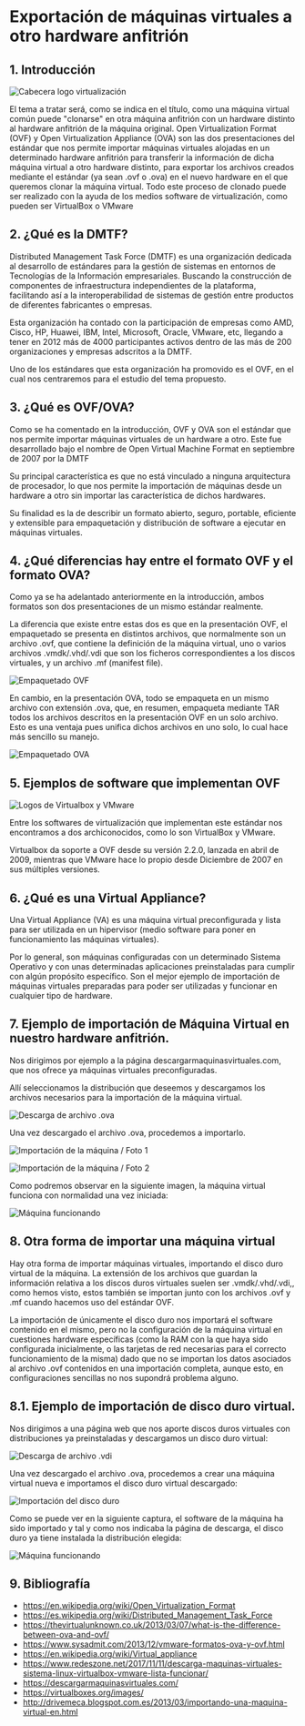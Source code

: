 # Exportación de máquinas virtuales a otro hardware anfitrión## 1. Introducción![Cabecera logo virtualización](img/Screenshot_1.jpg)El tema a tratar será, como se indica en el título, como una máquina virtual común puede "clonarse" en otra máquina anfitrión con un hardware distinto al hardware anfitrión de la máquina original. Open Virtualization Format (OVF) y Open Virtualization Appliance (OVA) son las dos presentaciones del estándar que nos permite importar máquinas virtuales alojadas en un determinado hardware anfitrión para transferir la información de dicha máquina virtual a otro hardware distinto, para exportar los archivos creados mediante el estándar (ya sean .ovf o .ova) en el nuevo hardware en el que queremos clonar la máquina virtual. Todo este proceso de clonado puede ser realizado con la ayuda de los medios software de virtualización, como pueden ser VirtualBox o VMware## 2. ¿Qué es la DMTF?Distributed Management Task Force (DMTF) es una organización dedicada al desarrollo de estándares para la gestión de sistemas en entornos de Tecnologías de la Información empresariales. Buscando la construcción de componentes de infraestructura independientes de la plataforma, facilitando así a la interoperabilidad de sistemas de gestión entre productos de diferentes fabricantes o empresas.Esta organización ha contado con la participación de empresas como AMD, Cisco, HP, Huawei, IBM, Intel, Microsoft, Oracle, VMware, etc, llegando a tener en 2012 más de 4000 participantes activos dentro de las más de 200 organizaciones y empresas adscritos a la DMTF.Uno de los estándares que esta organización ha promovido es el OVF, en el cual nos centraremos para el estudio del tema propuesto.## 3. ¿Qué es OVF/OVA?Como se ha comentado en la introducción, OVF y OVA son el estándar que nos permite importar máquinas virtuales de un hardware a otro. Este fue desarrollado bajo el nombre de Open Virtual Machine Format en septiembre de 2007 por la DMTFSu principal característica es que no está vinculado a ninguna arquitectura de procesador, lo que nos permite la importación de máquinas desde un hardware a otro sin importar las característica de dichos hardwares.Su finalidad es la de describir un formato abierto, seguro, portable, eficiente y extensible para empaquetación y distribución de software a ejecutar en máquinas virtuales.## 4. ¿Qué diferencias hay entre el formato OVF y el formato OVA?Como ya se ha adelantado anteriormente en la introducción, ambos formatos son dos presentaciones de un mismo estándar realmente. La diferencia que existe entre estas dos es que en la presentación OVF, el empaquetado se presenta en distintos archivos, que normalmente son un archivo .ovf, que contiene la definición de la máquina virtual, uno o varios archivos .vmdk/.vhd/.vdi que son los ficheros correspondientes a los discos virtuales, y un archivo .mf (manifest file).![Empaquetado OVF](img/Screenshot_3.jpg)En cambio, en la presentación OVA, todo se empaqueta en un mismo archivo con extensión .ova, que, en resumen, empaqueta mediante TAR todos los archivos descritos en la presentación OVF en un solo archivo. Esto es una ventaja pues unifica dichos archivos en uno solo, lo cual hace más sencillo su manejo.![Empaquetado OVA](img/Screenshot_2.jpg)## 5. Ejemplos de software que implementan OVF![Logos de Virtualbox y VMware](img/Screenshot_4.jpg)Entre los softwares de virtualización que implementan este estándar nos encontramos a dos archiconocidos, como lo son VirtualBox y VMware.Virtualbox da soporte a OVF desde su versión 2.2.0, lanzada en abril de 2009, mientras que VMware hace lo propio desde Diciembre de 2007 en sus múltiples versiones.## 6. ¿Qué es una Virtual Appliance?Una Virtual Appliance (VA) es una máquina virtual preconfigurada y lista para ser utilizada en un hipervisor (medio software para poner en funcionamiento las máquinas virtuales). Por lo general, son máquinas configuradas con un determinado Sistema Operativo y con unas determinadas aplicaciones preinstaladas para cumplir con algún propósito específico. Son el mejor ejemplo de importación de máquinas virtuales preparadas para poder ser utilizadas y funcionar en cualquier tipo de hardware.## 7.  Ejemplo de importación de Máquina Virtual en nuestro hardware anfitrión.Nos dirigimos por ejemplo a la página descargarmaquinasvirtuales.com, que nos ofrece ya máquinas virtuales preconfiguradas.Allí seleccionamos la distribución que deseemos y descargamos los archivos necesarios para la importación de la máquina virtual.![Descarga de archivo .ova](img/Screenshot_5.jpg)Una vez descargado el archivo .ova, procedemos a importarlo.![Importación de la máquina / Foto 1](img/Screenshot_6.jpg)![Importación de la máquina / Foto 2](img/Screenshot_7.jpg)Como podremos observar en la siguiente imagen, la máquina virtual funciona con normalidad una vez iniciada:![Máquina funcionando](img/Screenshot_8.jpg)## 8. Otra forma de importar una máquina virtualHay otra forma de importar máquinas virtuales, importando el disco duro virtual de la máquina. La extensión de los archivos que guardan la información relativa a los discos duros virtuales suelen ser .vmdk/.vhd/.vdi,, como hemos visto, estos también se importan junto con los archivos .ovf y .mf cuando hacemos uso del estándar OVF.La importación de únicamente el disco duro nos importará el software contenido en el mismo, pero no la configuración de la máquina virtual en cuestiones hardware específicas (como la RAM con la que haya sido configurada inicialmente, o las tarjetas de red necesarias para el correcto funcionamiento de la misma) dado que no se importan los datos asociados al archivo .ovf contenidos en una importación completa, aunque esto, en configuraciones sencillas no nos supondrá problema alguno.## 8.1. Ejemplo de importación de disco duro virtual.Nos dirigimos a una página web que nos aporte discos duros virtuales con distribuciones ya preinstaladas y descargamos un disco duro virtual:![Descarga de archivo .vdi](img/Screenshot_9.jpg)Una vez descargado el archivo .ova, procedemos a crear una máquina virtual nueva e importamos el disco duro virtual descargado:![Importación del disco duro](img/Screenshot_10.jpg)Como se puede ver en la siguiente captura, el software de la máquina ha sido importado y tal y como nos indicaba la página de descarga, el disco duro ya tiene instalada la distribución elegida:![Máquina funcionando](img/Screenshot_11.jpg)## 9. Bibliografía* https://en.wikipedia.org/wiki/Open_Virtualization_Format* https://es.wikipedia.org/wiki/Distributed_Management_Task_Force* https://thevirtualunknown.co.uk/2013/03/07/what-is-the-difference-between-ova-and-ovf/* https://www.sysadmit.com/2013/12/vmware-formatos-ova-y-ovf.html* https://en.wikipedia.org/wiki/Virtual_appliance* https://www.redeszone.net/2017/11/11/descarga-maquinas-virtuales-sistema-linux-virtualbox-vmware-lista-funcionar/* https://descargarmaquinasvirtuales.com/* https://virtualboxes.org/images/* http://drivemeca.blogspot.com.es/2013/03/importando-una-maquina-virtual-en.html